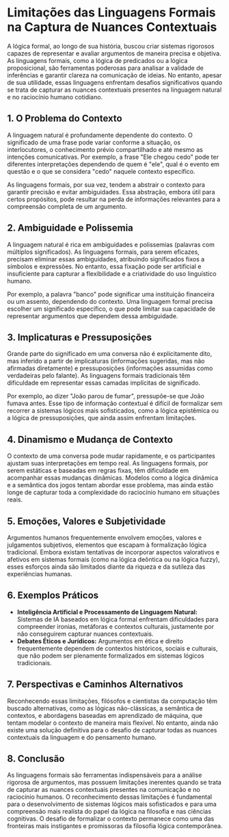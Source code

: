 # Limitações das Linguagens Formais na Captura de Nuances Contextuais

A lógica formal, ao longo de sua história, buscou criar sistemas rigorosos capazes de representar e avaliar argumentos de maneira precisa e objetiva. As linguagens formais, como a lógica de predicados ou a lógica proposicional, são ferramentas poderosas para analisar a validade de inferências e garantir clareza na comunicação de ideias. No entanto, apesar de sua utilidade, essas linguagens enfrentam desafios significativos quando se trata de capturar as nuances contextuais presentes na linguagem natural e no raciocínio humano cotidiano.

## 1. O Problema do Contexto

A linguagem natural é profundamente dependente do contexto. O significado de uma frase pode variar conforme a situação, os interlocutores, o conhecimento prévio compartilhado e até mesmo as intenções comunicativas. Por exemplo, a frase "Ele chegou cedo" pode ter diferentes interpretações dependendo de quem é "ele", qual é o evento em questão e o que se considera "cedo" naquele contexto específico.

As linguagens formais, por sua vez, tendem a abstrair o contexto para garantir precisão e evitar ambiguidades. Essa abstração, embora útil para certos propósitos, pode resultar na perda de informações relevantes para a compreensão completa de um argumento.

## 2. Ambiguidade e Polissemia

A linguagem natural é rica em ambiguidades e polissemias (palavras com múltiplos significados). As linguagens formais, para serem eficazes, precisam eliminar essas ambiguidades, atribuindo significados fixos a símbolos e expressões. No entanto, essa fixação pode ser artificial e insuficiente para capturar a flexibilidade e a criatividade do uso linguístico humano.

Por exemplo, a palavra "banco" pode significar uma instituição financeira ou um assento, dependendo do contexto. Uma linguagem formal precisa escolher um significado específico, o que pode limitar sua capacidade de representar argumentos que dependem dessa ambiguidade.

## 3. Implicaturas e Pressuposições

Grande parte do significado em uma conversa não é explicitamente dito, mas inferido a partir de implicaturas (informações sugeridas, mas não afirmadas diretamente) e pressuposições (informações assumidas como verdadeiras pelo falante). As linguagens formais tradicionais têm dificuldade em representar essas camadas implícitas de significado.

Por exemplo, ao dizer "João parou de fumar", pressupõe-se que João fumava antes. Esse tipo de informação contextual é difícil de formalizar sem recorrer a sistemas lógicos mais sofisticados, como a lógica epistêmica ou a lógica de pressuposições, que ainda assim enfrentam limitações.

## 4. Dinamismo e Mudança de Contexto

O contexto de uma conversa pode mudar rapidamente, e os participantes ajustam suas interpretações em tempo real. As linguagens formais, por serem estáticas e baseadas em regras fixas, têm dificuldade em acompanhar essas mudanças dinâmicas. Modelos como a lógica dinâmica e a semântica dos jogos tentam abordar esse problema, mas ainda estão longe de capturar toda a complexidade do raciocínio humano em situações reais.

## 5. Emoções, Valores e Subjetividade

Argumentos humanos frequentemente envolvem emoções, valores e julgamentos subjetivos, elementos que escapam à formalização lógica tradicional. Embora existam tentativas de incorporar aspectos valorativos e afetivos em sistemas formais (como na lógica deôntica ou na lógica fuzzy), esses esforços ainda são limitados diante da riqueza e da sutileza das experiências humanas.

## 6. Exemplos Práticos

- **Inteligência Artificial e Processamento de Linguagem Natural:** Sistemas de IA baseados em lógica formal enfrentam dificuldades para compreender ironias, metáforas e contextos culturais, justamente por não conseguirem capturar nuances contextuais.
- **Debates Éticos e Jurídicos:** Argumentos em ética e direito frequentemente dependem de contextos históricos, sociais e culturais, que não podem ser plenamente formalizados em sistemas lógicos tradicionais.

## 7. Perspectivas e Caminhos Alternativos

Reconhecendo essas limitações, filósofos e cientistas da computação têm buscado alternativas, como as lógicas não-clássicas, a semântica de contextos, e abordagens baseadas em aprendizado de máquina, que tentam modelar o contexto de maneira mais flexível. No entanto, ainda não existe uma solução definitiva para o desafio de capturar todas as nuances contextuais da linguagem e do pensamento humano.

## 8. Conclusão

As linguagens formais são ferramentas indispensáveis para a análise rigorosa de argumentos, mas possuem limitações inerentes quando se trata de capturar as nuances contextuais presentes na comunicação e no raciocínio humanos. O reconhecimento dessas limitações é fundamental para o desenvolvimento de sistemas lógicos mais sofisticados e para uma compreensão mais realista do papel da lógica na filosofia e nas ciências cognitivas. O desafio de formalizar o contexto permanece como uma das fronteiras mais instigantes e promissoras da filosofia lógica contemporânea.